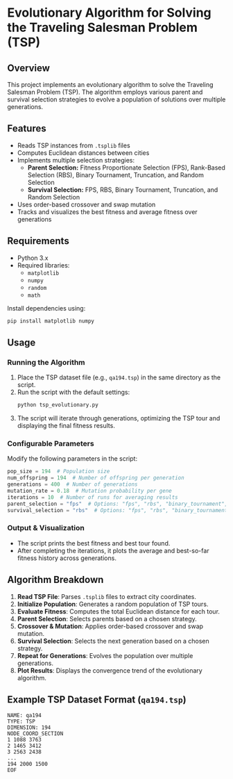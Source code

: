 # Evolutionary Algorithm for Solving the Traveling Salesman Problem (TSP)

## Overview

This project implements an evolutionary algorithm to solve the Traveling Salesman Problem (TSP). The algorithm employs various parent and survival selection strategies to evolve a population of solutions over multiple generations.

## Features

- Reads TSP instances from `.tsplib` files
- Computes Euclidean distances between cities
- Implements multiple selection strategies:
  - **Parent Selection:** Fitness Proportionate Selection (FPS), Rank-Based Selection (RBS), Binary Tournament, Truncation, and Random Selection
  - **Survival Selection:** FPS, RBS, Binary Tournament, Truncation, and Random Selection
- Uses order-based crossover and swap mutation
- Tracks and visualizes the best fitness and average fitness over generations

## Requirements

- Python 3.x
- Required libraries:
  - `matplotlib`
  - `numpy`
  - `random`
  - `math`

Install dependencies using:

```sh
pip install matplotlib numpy
```

## Usage

### Running the Algorithm

1. Place the TSP dataset file (e.g., `qa194.tsp`) in the same directory as the script.
2. Run the script with the default settings:
   ```sh
   python tsp_evolutionary.py
   ```
3. The script will iterate through generations, optimizing the TSP tour and displaying the final fitness results.

### Configurable Parameters

Modify the following parameters in the script:

```python
pop_size = 194  # Population size
num_offspring = 194  # Number of offspring per generation
generations = 400  # Number of generations
mutation_rate = 0.18  # Mutation probability per gene
iterations = 10  # Number of runs for averaging results
parent_selection = "fps"  # Options: "fps", "rbs", "binary_tournament", "truncation", "random"
survival_selection = "rbs"  # Options: "fps", "rbs", "binary_tournament", "truncation", "random"
```

### Output & Visualization

- The script prints the best fitness and best tour found.
- After completing the iterations, it plots the average and best-so-far fitness history across generations.

## Algorithm Breakdown

1. **Read TSP File**: Parses `.tsplib` files to extract city coordinates.
2. **Initialize Population**: Generates a random population of TSP tours.
3. **Evaluate Fitness**: Computes the total Euclidean distance for each tour.
4. **Parent Selection**: Selects parents based on a chosen strategy.
5. **Crossover & Mutation**: Applies order-based crossover and swap mutation.
6. **Survival Selection**: Selects the next generation based on a chosen strategy.
7. **Repeat for Generations**: Evolves the population over multiple generations.
8. **Plot Results**: Displays the convergence trend of the evolutionary algorithm.

## Example TSP Dataset Format (`qa194.tsp`)

```
NAME: qa194
TYPE: TSP
DIMENSION: 194
NODE_COORD_SECTION
1 1088 3763
2 1465 3412
3 2563 2438
...
194 2000 1500
EOF
```


